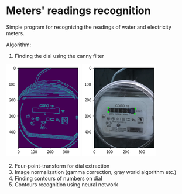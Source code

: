 # Meters' readings recognition

Simple program for recognizing the readings of water and electricity meters.

Algorithm:
1. Finding the dial using the canny filter

![alt text](https://github.com/niobeus/meters_reading/blob/main/imgs/1.png?raw=true)
![alt text](https://github.com/niobeus/meters_reading/blob/main/imgs/2.png?raw=true)

2. Four-point-transform for dial extraction
3. Image normalization (gamma correction, gray world algorithm etc.)
4. Finding contours of numbers on dial
5. Contours recognition using neural network
